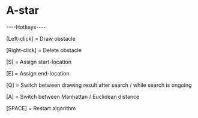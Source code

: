 # A-star

----Hotkeys----

[Left-click] = Draw obstacle

[Right-click] = Delete obstacle

[S] = Assign start-location

[E] = Assign end-location

[Q] = Switch between drawing result after search / while search is ongoing

[A] = Switch between Manhattan / Euclidean distance

[SPACE] = Restart algorithm
